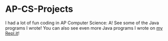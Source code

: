# AP-CS-Projects
I had a lot of fun coding in AP Computer Science: A! See some of the Java programs I wrote! You can also see even more Java programs I wrote on [my Repl.it](https://replit.com/@SamuelPerrott?path=folder/Java%20Programming)!
